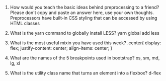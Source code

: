 <!-- Answers to the Self Study Questions go here -->

1. How would you teach the basic ideas behind preprocessing to a friend?  Please don't copy and paste an answer here, use your own thoughts.
    Preprocessors have built-in CSS styling that can be accessed by using HTML classes

2. What is the yarn command to globally install LESS?
    yarn global add less

3. What is the most useful mixin you have used this week?
    .center{
        display: flex;
        justify-content: center;
        align-items: center;
    }

4. What are the names of the 5 breakpoints used in bootstrap?
    xs, sm, md, lg, xl

5. What is the utility class name that turns an element into a flexbox?
    d-flex
